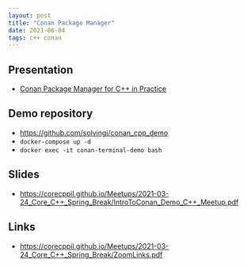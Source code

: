 ```yaml
---
layout: post
title: "Conan Package Manager"
date: 2021-06-04
tags: c++ conan
---
```


## Presentation
* [Conan Package Manager for C++ in Practice](https://www.youtube.com/watch?v=vAe9k0NJkw8)

## Demo repository
* <https://github.com/solvingj/conan_cpp_demo>
* `docker-compose up -d`
* `docker exec -it conan-terminal-demo bash`

## Slides
* <https://corecppil.github.io/Meetups/2021-03-24_Core_C++_Spring_Break/IntroToConan_Demo_C++_Meetup.pdf>

## Links
* <https://corecppil.github.io/Meetups/2021-03-24_Core_C++_Spring_Break/ZoomLinks.pdf>
